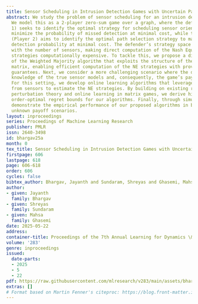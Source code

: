 ```yaml
---
title: Sensor Scheduling in Intrusion Detection Games with Uncertain Payoffs
abstract: We study the problem of sensor scheduling for an intrusion detection task.
  We model this as a 2-player zero-sum game over a graph, where the defender (Player
  1) seeks to identify the optimal strategy for scheduling sensor orientations to
  minimize the probability of missed detection at minimal cost, while the intruder
  (Player 2) aims to identify the optimal path selection strategy to maximize missed
  detection probability at minimal cost. The defender’s strategy space grows exponentially
  with the number of sensors, making direct computation of the Nash Equilibrium (NE)
  strategies computationally expensive. To tackle this, we propose a distributed variant
  of the Weighted Majority algorithm that exploits the structure of the game’s payoff
  matrix, enabling efficient computation of the NE strategies with provable convergence
  guarantees. Next, we consider a more challenging scenario where the defender lacks
  knowledge of the true sensor models and, consequently, the game’s payoff matrix.
  For this setting, we develop online learning algorithms that leverage bandit feedback
  from sensors to estimate the NE strategies. By building on existing results from
  perturbation theory and online learning in matrix games, we derive high-probability
  order-optimal regret bounds for our algorithms. Finally, through simulations, we
  demonstrate the empirical performance of our proposed algorithms in both known and
  unknown payoff scenarios.
layout: inproceedings
series: Proceedings of Machine Learning Research
publisher: PMLR
issn: 2640-3498
id: bhargav25a
month: 0
tex_title: Sensor Scheduling in Intrusion Detection Games with Uncertain Payoffs
firstpage: 606
lastpage: 618
page: 606-618
order: 606
cycles: false
bibtex_author: Bhargav, Jayanth and Sundaram, Shreyas and Ghasemi, Mahsa
author:
- given: Jayanth
  family: Bhargav
- given: Shreyas
  family: Sundaram
- given: Mahsa
  family: Ghasemi
date: 2025-05-22
address:
container-title: Proceedings of the 7th Annual Learning for Dynamics \& Control Conference
volume: '283'
genre: inproceedings
issued:
  date-parts:
  - 2025
  - 5
  - 22
pdf: https://raw.githubusercontent.com/mlresearch/v283/main/assets/bhargav25a/bhargav25a.pdf
extras: []
# Format based on Martin Fenner's citeproc: https://blog.front-matter.io/posts/citeproc-yaml-for-bibliographies/
---
```

